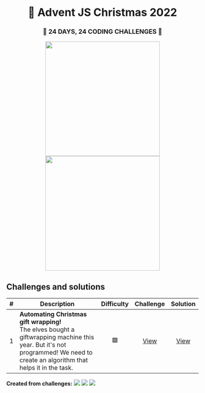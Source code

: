 <h1 align="center">🎄 Advent JS Christmas 2022</h1>

<div align="center">
    <h3>🎁 24 DAYS, 24 CODING CHALLENGES 🎁</h3>
    <img width="300" src="https://i.imgur.com/EjnRIG9.png" />
    <img width="300" src="https://i.imgur.com/cA63wKc.png" />
</div>

## Challenges and solutions

| # | Description |  Difficulty  |  Challenge  |  Solution  |
|---|-------------|:------------:|:-----------:|:----------:|
|  1  | <b>Automating Christmas gift wrapping!</b> <br /> The elves bought a giftwrapping machine this year. But it's not programmed! We need to create an algorithm that helps it in the task. |    🟩    | [View](https://adventjs.dev/es/challenges/2022/1) | [View](./Challenge/Desafio01.js) |

<strong>Created from challenges:</strong> 
[![](https://img.shields.io/badge/-%40midudev-1DA1F2?style=flat-square&logo=twitter&logoColor=white)](https://twitter.com/midudev)
[![](https://img.shields.io/badge/-%40midudev-9146FF?style=flat-square&logo=twitch&logoColor=white)](https://www.twitch.tv/midudev)
[![](https://img.shields.io/badge/-%40midudev-ff0000?style=flat-square&logo=youtube&logoColor=white)](https://www.youtube.com/midudev)
